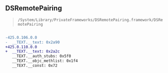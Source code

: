 ## DSRemotePairing

> `/System/Library/PrivateFrameworks/DSRemotePairing.framework/DSRemotePairing`

```diff

-425.0.106.0.0
-  __TEXT.__text: 0x2a90
+425.0.110.0.0
+  __TEXT.__text: 0x2a2c
   __TEXT.__auth_stubs: 0x5f0
   __TEXT.__objc_methlist: 0x1f4
   __TEXT.__const: 0x72

```
